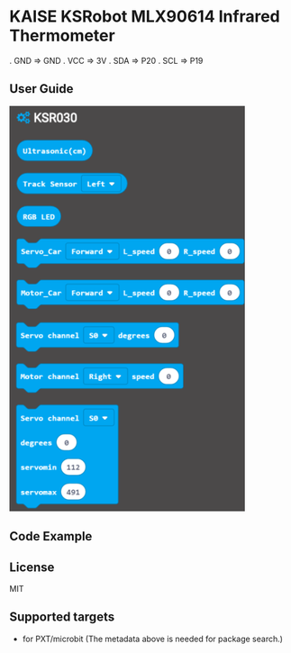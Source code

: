 # KAISE KSRobot MLX90614 Infrared Thermometer
. GND => GND
. VCC => 3V
. SDA => P20
. SCL => P19

## User Guide 
![image](images/block.png)

## Code Example 

## License

MIT

## Supported targets

* for PXT/microbit
(The metadata above is needed for package search.)


